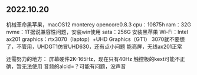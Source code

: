 



2022.10.20
--------------------

机械革命黑苹果，macOS12 monterey opencore0.8.3
cpu：10875h
ram：32G
nvme：1T据说兼容性问题，安装win使用
sata：256G 安装黑苹果
Wi-Fi：Intel ax201
graphics：rtx3070（laptop）+UHD Graphics（GT1）
3070就不要想了，不管用，UHDGT1仿冒UHD630，还有点小问题
能亮屏，无线ax201正常

还需努力的地方：
屏幕硬件2K-165Hz，现在只有40Hz
触控板的kext可能不正确，暂无法使用
音频的alcid=？可能有问题，没声音
